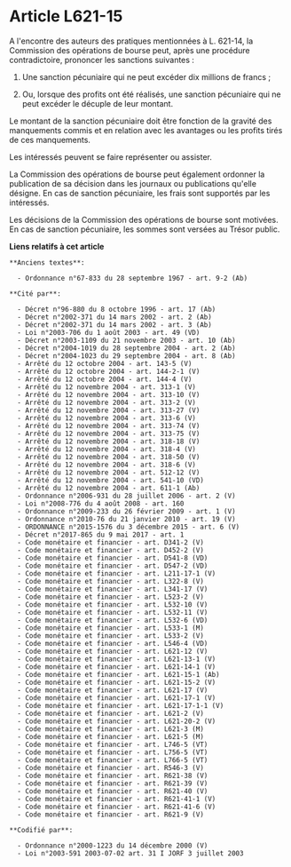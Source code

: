 # Article L621-15

A l'encontre des auteurs des pratiques mentionnées à L. 621-14, la Commission des opérations de bourse peut, après une
procédure contradictoire, prononcer les sanctions suivantes :

1. Une sanction pécuniaire qui ne peut excéder dix millions de francs ;

2. Ou, lorsque des profits ont été réalisés, une sanction pécuniaire qui ne peut excéder le décuple de leur montant.

Le montant de la sanction pécuniaire doit être fonction de la gravité des manquements commis et en relation avec les
avantages ou les profits tirés de ces manquements.

Les intéressés peuvent se faire représenter ou assister.

La Commission des opérations de bourse peut également ordonner la publication de sa décision dans les journaux ou
publications qu'elle désigne. En cas de sanction pécuniaire, les frais sont supportés par les intéressés.

Les décisions de la Commission des opérations de bourse sont motivées. En cas de sanction pécuniaire, les sommes sont versées
au Trésor public.

**Liens relatifs à cet article**

	**Anciens textes**:

	  - Ordonnance n°67-833 du 28 septembre 1967 - art. 9-2 (Ab)

	**Cité par**:

	  - Décret n°96-880 du 8 octobre 1996 - art. 17 (Ab)
	  - Décret n°2002-371 du 14 mars 2002 - art. 2 (Ab)
	  - Décret n°2002-371 du 14 mars 2002 - art. 3 (Ab)
	  - Loi n°2003-706 du 1 août 2003 - art. 49 (VD)
	  - Décret n°2003-1109 du 21 novembre 2003 - art. 10 (Ab)
	  - Décret n°2004-1019 du 28 septembre 2004 - art. 2 (Ab)
	  - Décret n°2004-1023 du 29 septembre 2004 - art. 8 (Ab)
	  - Arrêté du 12 octobre 2004 - art. 143-5 (V)
	  - Arrêté du 12 octobre 2004 - art. 144-2-1 (V)
	  - Arrêté du 12 octobre 2004 - art. 144-4 (V)
	  - Arrêté du 12 novembre 2004 - art. 313-1 (V)
	  - Arrêté du 12 novembre 2004 - art. 313-10 (V)
	  - Arrêté du 12 novembre 2004 - art. 313-2 (V)
	  - Arrêté du 12 novembre 2004 - art. 313-27 (V)
	  - Arrêté du 12 novembre 2004 - art. 313-6 (V)
	  - Arrêté du 12 novembre 2004 - art. 313-74 (V)
	  - Arrêté du 12 novembre 2004 - art. 313-75 (V)
	  - Arrêté du 12 novembre 2004 - art. 318-18 (V)
	  - Arrêté du 12 novembre 2004 - art. 318-4 (V)
	  - Arrêté du 12 novembre 2004 - art. 318-50 (V)
	  - Arrêté du 12 novembre 2004 - art. 318-6 (V)
	  - Arrêté du 12 novembre 2004 - art. 512-12 (V)
	  - Arrêté du 12 novembre 2004 - art. 541-10 (VD)
	  - Arrêté du 12 novembre 2004 - art. 611-1 (Ab)
	  - Ordonnance n°2006-931 du 28 juillet 2006 - art. 2 (V)
	  - Loi n°2008-776 du 4 août 2008 - art. 160
	  - Ordonnance n°2009-233 du 26 février 2009 - art. 1 (V)
	  - Ordonnance n°2010-76 du 21 janvier 2010 - art. 19 (V)
	  - ORDONNANCE n°2015-1576 du 3 décembre 2015 - art. 6 (V)
	  - Décret n°2017-865 du 9 mai 2017 - art. 1
	  - Code monétaire et financier - art. D341-2 (V)
	  - Code monétaire et financier - art. D452-2 (V)
	  - Code monétaire et financier - art. D541-8 (VD)
	  - Code monétaire et financier - art. D547-2 (VD)
	  - Code monétaire et financier - art. L211-17-1 (V)
	  - Code monétaire et financier - art. L322-8 (V)
	  - Code monétaire et financier - art. L341-17 (V)
	  - Code monétaire et financier - art. L523-2 (V)
	  - Code monétaire et financier - art. L532-10 (V)
	  - Code monétaire et financier - art. L532-11 (V)
	  - Code monétaire et financier - art. L532-6 (VD)
	  - Code monétaire et financier - art. L533-1 (M)
	  - Code monétaire et financier - art. L533-2 (V)
	  - Code monétaire et financier - art. L546-4 (VD)
	  - Code monétaire et financier - art. L621-12 (V)
	  - Code monétaire et financier - art. L621-13-1 (V)
	  - Code monétaire et financier - art. L621-14-1 (V)
	  - Code monétaire et financier - art. L621-15-1 (Ab)
	  - Code monétaire et financier - art. L621-15-2 (V)
	  - Code monétaire et financier - art. L621-17 (V)
	  - Code monétaire et financier - art. L621-17-1 (V)
	  - Code monétaire et financier - art. L621-17-1-1 (V)
	  - Code monétaire et financier - art. L621-2 (V)
	  - Code monétaire et financier - art. L621-20-2 (V)
	  - Code monétaire et financier - art. L621-3 (M)
	  - Code monétaire et financier - art. L621-5 (M)
	  - Code monétaire et financier - art. L746-5 (VT)
	  - Code monétaire et financier - art. L756-5 (VT)
	  - Code monétaire et financier - art. L766-5 (VT)
	  - Code monétaire et financier - art. R546-3 (V)
	  - Code monétaire et financier - art. R621-38 (V)
	  - Code monétaire et financier - art. R621-39 (V)
	  - Code monétaire et financier - art. R621-40 (V)
	  - Code monétaire et financier - art. R621-41-1 (V)
	  - Code monétaire et financier - art. R621-41-6 (V)
	  - Code monétaire et financier - art. R621-9 (V)

	**Codifié par**:

	  - Ordonnance n°2000-1223 du 14 décembre 2000 (V)
	  - Loi n°2003-591 2003-07-02 art. 31 I JORF 3 juillet 2003
